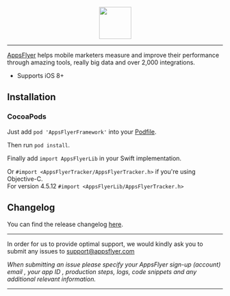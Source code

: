 <p align="center">
  <img height="75" src="repository_assets/AF_color_medium.png" />
</p>

-----------

[AppsFlyer](https://www.appsflyer.com/) helps mobile marketers measure and improve their performance through amazing tools, really big data and over 2,000 integrations.



- Supports iOS 8+

Installation
------------

### CocoaPods

Just add `pod 'AppsFlyerFramework'` into your [Podfile](https://guides.cocoapods.org/syntax/podfile.html).

Then run `pod install`.

Finally add `import AppsFlyerLib` in your Swift implementation.

Or `#import <AppsFlyerTracker/AppsFlyerTracker.h>` if you're using Objective-C.<br>
For version 4.5.12 `#import <AppsFlyerLib/AppsFlyerTracker.h>`

Changelog
------------

You can find the release changelog [here](https://support.appsflyer.com/hc/en-us/articles/207032066-AppsFlyer-SDK-Integration-iOS).

---

In order for us to provide optimal support, we would kindly ask you to submit any issues to support@appsflyer.com

*When submitting an issue please specify your AppsFlyer sign-up (account) email , your app ID , production steps, logs, code snippets and any additional relevant information.*

----------
